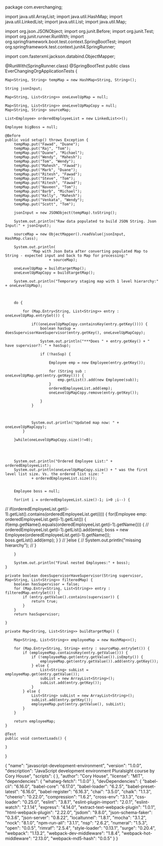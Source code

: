 package com.everchanging;

import java.util.ArrayList;
import java.util.HashMap;
import java.util.LinkedList;
import java.util.List;
import java.util.Map;

import org.json.JSONObject;
import org.junit.Before;
import org.junit.Test;
import org.junit.runner.RunWith;
import org.springframework.boot.test.context.SpringBootTest;
import org.springframework.test.context.junit4.SpringRunner;

import com.fasterxml.jackson.databind.ObjectMapper;

@RunWith(SpringRunner.class)
@SpringBootTest
public class EverChangingOrgApplicationTests {

	Map<String, String> tempMap = new HashMap<String, String>();

	String jsonInput;

	Map<String, List<String>> oneLevelUpMap = null;

	Map<String, List<String>> oneLevelUpMapCopy = null;
	Map<String, String> sourceMap;

	List<Employee> orderedEmployeeList = new LinkedList<>();

	Employee bigBoss = null;

	@Before
	public void setup() throws Exception {
		tempMap.put("Fawad", "Duane");
		tempMap.put("Raj", "Tom");
		tempMap.put("Duane", "Michael");
		tempMap.put("Wendy", "Mahesh");
		tempMap.put("Tom", "Wendy");
		tempMap.put("Mahesh", "Fawad");
		tempMap.put("Mark", "Duane");
		tempMap.put("Ritesh", "Fawad");
		tempMap.put("Steve", "Tom");
		tempMap.put("Ritesh", "Fawad");
		tempMap.put("Naveen", "Tom");
		tempMap.put("Barb", "Michael");
		tempMap.put("Kelly", "Mahesh");
		tempMap.put("Venkata", "Wendy");
		tempMap.put("Scott", "Tom");

		jsonInput = new JSONObject(tempMap).toString();

		System.out.println("Raw data populated to build JSON String. Json Input:" + jsonInput);

		sourceMap = new ObjectMapper().readValue(jsonInput, HashMap.class);

		System.out.println(
				"Map with Json Data after converting populated Map to String - expected input and back to Map for processing:"
						+ sourceMap);

		oneLevelUpMap = buildtargetMap();
		oneLevelUpMapCopy = buildtargetMap();

		System.out.println("Temporary staging map with 1 level hierarchy:" + oneLevelUpMap);
		
		
		
		do {
			
			for (Map.Entry<String, List<String>> entry : oneLevelUpMap.entrySet()) {
				
				if((oneLevelUpMapCopy.containsKey(entry.getKey()))) {
					boolean hasSup = doesSupervisorHaveSupervisor(entry.getKey(), oneLevelUpMapCopy);

					System.out.println("***Does " + entry.getKey() + " have supervisor?: " + hasSup);

					if (!hasSup) {

						Employee emp = new Employee(entry.getKey());

						for (String sub : oneLevelUpMap.get(entry.getKey())) {
							emp.getList().add(new Employee(sub));
						}
						orderedEmployeeList.add(emp);
						oneLevelUpMapCopy.remove(entry.getKey());

					}
				}

				

				System.out.println("Updated map now: " + oneLevelUpMapCopy);
			}
			
		}while(oneLevelUpMapCopy.size()!=0);
		

		

		System.out.println("Ordered Employee List:" + orderedEmployeeList);
		System.out.println(oneLevelUpMapCopy.size() + " was the first level list size. Vs. the ordered list size: "
				+ orderedEmployeeList.size());

		
		Employee boss = null;
		
		for(int i = orderedEmployeeList.size()-1; i>0 ;i--) {
			
			
//			if(orderedEmployeeList.get(i-1).getList().contains(orderedEmployeeList.get(i))) {
				for(Employee emp: orderedEmployeeList.get(i-1).getList()) {
					if(emp.getName().equals(orderedEmployeeList.get(i-1).getName())) {
//						orderedEmployeeList.get(i-1).getList().add(emp);
						boss = new Employee(orderedEmployeeList.get(i-1).getName());					
						boss.getList().add(emp);
					}
				}
//			}else {
//				System.out.println("missing hierarchy");
//			}
				
				
		}
		
		System.out.println("Final nested Employees:" + boss);
	}

	private boolean doesSupervisorHaveSupervisor(String supervisor, Map<String, List<String>> filteredMap) {
		boolean hasSupervisor = false;
		for (Map.Entry<String, List<String>> entry : filteredMap.entrySet()) {
			if (entry.getValue().contains(supervisor)) {
				return true;
			}
		}
		return hasSupervisor;

	}

	private Map<String, List<String>> buildtargetMap() {

		Map<String, List<String>> employeeMap = new HashMap<>();

		for (Map.Entry<String, String> entry : sourceMap.entrySet()) {
			if (employeeMap.containsKey(entry.getValue())) {
				if (!employeeMap.get(entry.getValue()).isEmpty()) {
					employeeMap.get(entry.getValue()).add(entry.getKey());
				} else {
					List<String> subList = employeeMap.get(entry.getValue());
					subList = new ArrayList<String>();
					subList.add(entry.getKey());
				}
			} else {
				List<String> subList = new ArrayList<String>();
				subList.add(entry.getKey());
				employeeMap.put(entry.getValue(), subList);
			}
		}

		return employeeMap;
	}

	@Test
	public void contextLoads() {

	}

}




{
  "name": "javascript-development-environment",
  "version": "1.0.0",
  "description": "JavaScript development environment Pluralsight course by Cory House",
  "scripts": {
  },
  "author": "Cory House",
  "license": "MIT",
  "dependencies": {
    "whatwg-fetch": "1.0.0"
  },
  "devDependencies": {
    "babel-cli": "6.16.0",
    "babel-core": "6.17.0",
    "babel-loader": "6.2.5",
    "babel-preset-latest": "6.16.0",
    "babel-register": "6.16.3",
    "chai": "3.5.0",
    "chalk": "1.1.3",
    "cheerio": "0.22.0",
    "compression": "1.6.2",
    "cross-env": "3.1.3",
    "css-loader": "0.25.0",
    "eslint": "3.8.1",
    "eslint-plugin-import": "2.0.1",
    "eslint-watch": "2.1.14",
    "express": "4.14.0",
    "extract-text-webpack-plugin": "1.0.1",
    "html-webpack-plugin": "2.22.0",
    "jsdom": "9.8.0",
    "json-schema-faker": "0.3.6",
    "json-server": "0.8.22",
    "localtunnel": "1.8.1",
    "mocha": "3.1.2",
    "nock": "8.1.0",
    "npm-run-all": "3.1.1",
    "nsp": "2.6.2",
    "numeral": "1.5.3",
    "open": "0.0.5",
    "rimraf": "2.5.4",
    "style-loader": "0.13.1",
    "surge": "0.20.4",
    "webpack": "1.13.2",
    "webpack-dev-middleware": "1.8.4",
    "webpack-hot-middleware": "2.13.0",
    "webpack-md5-hash": "0.0.5"
  }
}
